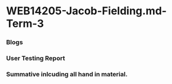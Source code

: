# WEB14205-Jacob-Fielding.md-Term-3
### Blogs
### User Testing Report
### Summative inlcuding all hand in material.
###
